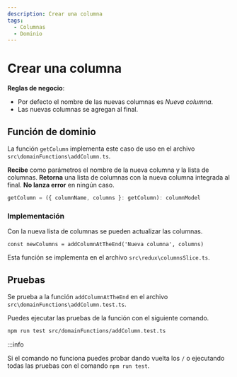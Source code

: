 ```yaml
---
description: Crear una columna
tags:
  - Columnas
  - Dominio
---
```


# Crear una columna

**Reglas de negocio**:
* Por defecto el nombre de las nuevas columnas es *Nueva columna*.
* Las nuevas columnas se agregan al final.

## Función de dominio

La función `getColumn` implementa este caso de uso en el archivo `src\domainFunctions\addColumn.ts`.

**Recibe** como parámetros el nombre de la nueva columna y la lista de columnas.
**Retorna** una lista de columnas con la nueva columna integrada al final.
**No lanza error** en ningún caso. 

```typescript
getColumn = ({ columnName, columns }: getColumn): columnModel
```

### Implementación

Con la nueva lista de columnas se pueden actualizar las columnas.

```tsx
const newColumns = addColumnAtTheEnd('Nueva columna', columns)
```

Esta función se implementa en el archivo `src\redux\columnsSlice.ts`.

## Pruebas

Se prueba a la función `addColumnAtTheEnd` en el archivo `src\domainFunctions\addColumn.test.ts`.

Puedes ejecutar las pruebas de la función con el siguiente comando.

```bash
npm run test src/domainFunctions/addColumn.test.ts
```

:::info

Si el comando no funciona puedes probar dando vuelta los `/` o ejecutando todas las pruebas con el comando `npm run test`.